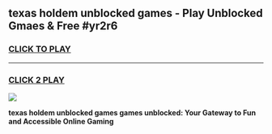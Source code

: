 
## texas holdem unblocked games - Play Unblocked Gmaes & Free #yr2r6
<h3>
<a href="https://premium.freeplayer.one?title=texas_holdem_unblocked_games&ref=01M">CLICK TO PLAY</a></h3>
<hr>

<h3>
<a href="https://premium.freeplayer.one?title=texas_holdem_unblocked_games&ref=01M">CLICK 2 PLAY</a>
  
</h3>

<a href="https://premium.freeplayer.one?title=texas_holdem_unblocked_games&ref=01M"><img src="https://clearcache.store/games.png"></a>


**texas holdem unblocked games games unblocked: Your Gateway to Fun and Accessible Online Gaming**
